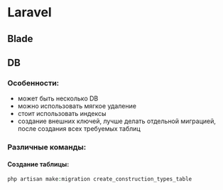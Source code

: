 # Laravel

## Blade

## DB

### Особенности:
- может быть несколько DB 
- можно использовать мягкое удаление
- стоит использовать индексы
- создание внешних ключей, лучше делать отдельной миграцией, после создания всех требуемых таблиц

### Различные команды:
#### Создание таблицы:

```php
php artisan make:migration create_construction_types_table
```



